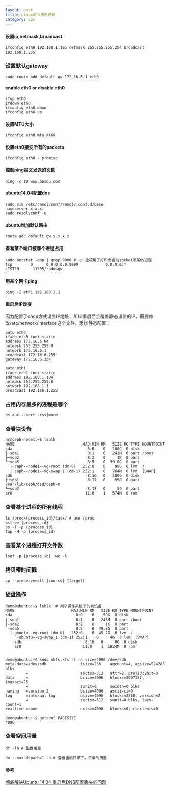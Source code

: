 ```yaml
---
layout: post
title: Linux命令使用记录 
category: ops 
---
```


#### 设置ip,netmask,broadcast

```
ifconfig eth0 192.168.1.105 netmask 255.255.255.254 broadcast 192.168.1.255
```

### 设置默认gateway
```
sudo route add default gw 172.16.6.1 eth0
```


#### enable eth0 or disable eth0
```
ifup eth0
ifdown eth0
ifconfig eth0 down
ifconfig eth0 up
```

#### 设置MTU大小
```
ifconfig eth0 mtu XXXX
```

#### 设置eth0接受所有的packets
```
ifconfig eth0 - promisc
```

#### 控制ping报文发送的次数
```
ping -c 10 www.baidu.com
```

#### ubuntu14.04配置dns
```
sudo vim /etc/resolvconf/resolv.conf.d/base
nameserver x.x.x.
sudo resolvconf -u
```

#### ubuntu增加默认路由
```
route add default gw x.x.x.x
```

#### 查看某个端口被哪个进程占用
```
sudo netstat -anp | grep 9000 # -p 选项用于打印出当前socket所属的进程
tcp        0      0 0.0.0.0:9000            0.0.0.0:*               LISTEN      11395/radosgw
```


#### 用某个网卡ping
```
ping -I eth1 192.168.1.1
```

#### 重启后IP改变
因为配置了dhcp方式设置IP地址，所以重启后会覆盖静态设置的IP，需要修改/etc/network/interface这个文件，添加静态配置：
```
auto eth0
iface eth0 inet static
address 172.16.6.84
netmask 255.255.255.0
network 172.16.6.1
broadcast 172.16.6.255
gateway 172.16.6.254

auto eth1
iface eth1 inet static
address 192.168.1.104
netmask 255.255.255.0
network 192.168.1.1
broadcast 192.168.1.255
```

### 占用内存最多的进程是哪个
```
ps aux --sort -rss|more
```

### 查看块设备
```
hr@ceph-node1:~$ lsblk
NAME                              MAJ:MIN RM   SIZE RO TYPE MOUNTPOINT
sda                                 8:0    0   100G  0 disk
├─sda1                              8:1    0   243M  0 part /boot
├─sda2                              8:2    0     1K  0 part
└─sda5                              8:5    0  99.8G  0 part
  ├─ceph--node1--vg-root (dm-0)   252:0    0    99G  0 lvm  /
  └─ceph--node1--vg-swap_1 (dm-1) 252:1    0   764M  0 lvm  [SWAP]
sdb                                 8:16   0   100G  0 disk
├─sdb1                              8:17   0    95G  0 part /var/lib/ceph/osd/ceph-0
└─sdb2                              8:18   0     5G  0 part
sr0                                11:0    1   574M  0 rom
```

### 查看某个进程的所有线程
```
ls /proc/{process_id}/task/ # use /proc
pstree {process_id}
ps -T -p {process_id}
top -H -p {process_id}
```

### 查看某个进程打开文件数
```
lsof -p {process_id} |wc -l
```

### 拷贝带时间戳
```
cp --preserve=all {source} {target}
```

### 硬盘操作
```
demo@ubuntu:~$ lsblk  # 列举操作系统下的块设备
NAME                         MAJ:MIN RM   SIZE RO TYPE MOUNTPOINT
sda                            8:0    0    50G  0 disk 
|-sda1                         8:1    0   243M  0 part /boot
|-sda2                         8:2    0     1K  0 part 
`-sda5                         8:5    0  49.8G  0 part 
  |-ubuntu--vg-root (dm-0)   252:0    0  45.7G  0 lvm  /
    `-ubuntu--vg-swap_1 (dm-1) 252:1    0     4G  0 lvm  [SWAP]
    sdb                            8:16   0     8G  0 disk 
    sr0                           11:0    1  1024M  0 rom  


demo@ubuntu:~$ sudo mkfs.xfs -f -n size=4096 /dev/sdb
meta-data=/dev/sdb               isize=256    agcount=4, agsize=524288 blks
         =                       sectsz=512   attr=2, projid32bit=0
data     =                       bsize=4096   blocks=2097152, imaxpct=25
         =                       sunit=0      swidth=0 blks
naming   =version 2              bsize=4096   ascii-ci=0
log      =internal log           bsize=4096   blocks=2560, version=2
         =                       sectsz=512   sunit=0 blks, lazy-count=1
realtime =none                   extsz=4096   blocks=0, rtextents=0

demo@ubuntu:~$ getconf PAGESIZE
4096

```

### 查看空间用量
```
df -lh # 磁盘用量

du --max-depath=1 -h # 查看当前目录下，目录的用量
```


#### 参考
[彻底解决Ubuntu 14.04 重启后DNS配置丢失的问题](http://www.ahlinux.com/ubuntu/23267.html)
